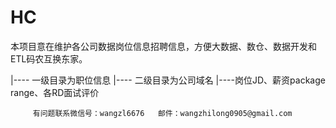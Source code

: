 # HC
本项目意在维护各公司数据岗位信息招聘信息，方便大数据、数仓、数据开发和ETL码农互换东家。

|---- 一级目录为职位信息
   |---- 二级目录为公司域名
         |----岗位JD、薪资package range、各RD面试评价
		 
		 
		 有问题联系微信号：wangzl6676   邮件：wangzhilong0905@gmail.com